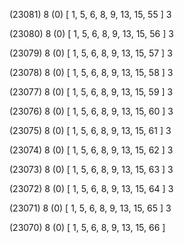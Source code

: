 (23081) 8 (0) [ 1, 5, 6, 8, 9, 13, 15, 55 ] 3 


(23080) 8 (0) [ 1, 5, 6, 8, 9, 13, 15, 56 ] 3 


(23079) 8 (0) [ 1, 5, 6, 8, 9, 13, 15, 57 ] 3 


(23078) 8 (0) [ 1, 5, 6, 8, 9, 13, 15, 58 ] 3 


(23077) 8 (0) [ 1, 5, 6, 8, 9, 13, 15, 59 ] 3 


(23076) 8 (0) [ 1, 5, 6, 8, 9, 13, 15, 60 ] 3 


(23075) 8 (0) [ 1, 5, 6, 8, 9, 13, 15, 61 ] 3 


(23074) 8 (0) [ 1, 5, 6, 8, 9, 13, 15, 62 ] 3 


(23073) 8 (0) [ 1, 5, 6, 8, 9, 13, 15, 63 ] 3 


(23072) 8 (0) [ 1, 5, 6, 8, 9, 13, 15, 64 ] 3 


(23071) 8 (0) [ 1, 5, 6, 8, 9, 13, 15, 65 ] 3 


(23070) 8 (0) [ 1, 5, 6, 8, 9, 13, 15, 66 ]  

